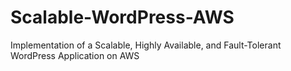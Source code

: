 # Scalable-WordPress-AWS
Implementation of a Scalable, Highly Available, and Fault-Tolerant WordPress Application on AWS
